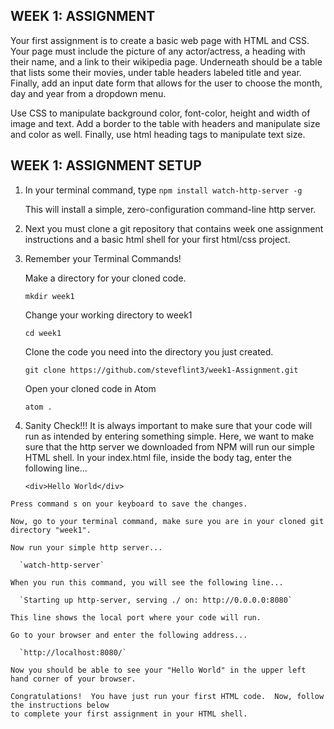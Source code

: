 ## WEEK 1: ASSIGNMENT

Your first assignment is to create a basic web page with HTML and CSS.  Your page must
include the picture of any actor/actress, a heading with their name, and a link to their wikipedia
page.  Underneath should be a table that lists some their movies, under table headers labeled title
and year.  Finally, add an input date form that allows for the user to choose the month, day and
year from a dropdown menu.

Use CSS to manipulate background color, font-color, height and width of image
and text. Add a border to the table with headers and manipulate size and color as well.  Finally, use
html heading tags to manipulate text size.

## WEEK 1: ASSIGNMENT SETUP

  1. In your terminal command, type `npm install watch-http-server -g`

     This will install a simple, zero-configuration command-line http server.

  2. Next you must clone a git repository that contains week one assignment instructions
  and a basic html shell for your first html/css project.

  3.  Remember your Terminal Commands!  

      Make a directory for your cloned code.

        `mkdir week1`

      Change your working directory to week1

        `cd week1`

      Clone the code you need into the directory you just created.

        `git clone https://github.com/steveflint3/week1-Assignment.git`

      Open your cloned code in Atom

        `atom .`

  4. Sanity Check!!!  It is always important to make sure that your code will run as
  intended by entering something simple.  Here, we want to make sure that the http server
  we downloaded from NPM will run our simple HTML shell. In your index.html file, inside
  the body tag, enter the following line...

      `<div>Hello World</div>`

    Press command s on your keyboard to save the changes.

    Now, go to your terminal command, make sure you are in your cloned git directory "week1".

    Now run your simple http server...

      `watch-http-server`

    When you run this command, you will see the following line...

      `Starting up http-server, serving ./ on: http://0.0.0.0:8080`

    This line shows the local port where your code will run.

    Go to your browser and enter the following address...

      `http://localhost:8080/`

    Now you should be able to see your "Hello World" in the upper left hand corner of your browser.

    Congratulations!  You have just run your first HTML code.  Now, follow the instructions below
    to complete your first assignment in your HTML shell.
